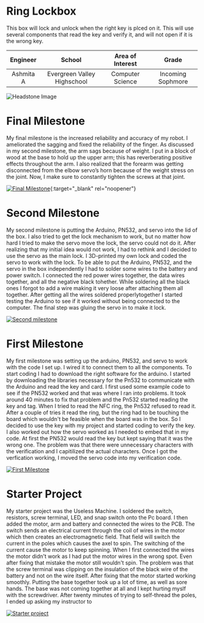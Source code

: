 ﻿# Ring Lockbox
This box will lock and unlock when the right key is plced on it. This will use several components that read the key and verify it, and will not open if it is the wrong key. 

| **Engineer** | **School** | **Area of Interest** | **Grade** |
|:--:|:--:|:--:|:--:|
| Ashmita A | Evergreen Valley Highschool | Computer Science | Incoming Sophmore

![Headstone Image](https://lh3.googleusercontent.com/pw/AM-JKLUTDPZJ1nMjnSXb3Bv1bYI6Fr3Q978Or64M5QUFqxlIhb5ltoAhIuqBJxGRet-yWv_fqEdGYl_pj_hCf14-_v6Xmpq0MF-HiIzz97sc2_0Is-9NPNX1h9B_KBvvEmSvc0_iRrHNc8b_tPJPqY6oFT4k=w1398-h1863-no?authuser=0)
  
# Final Milestone
My final milestone is the increased reliability and accuracy of my robot. I ameliorated the sagging and fixed the reliability of the finger. As discussed in my second milestone, the arm sags because of weight. I put in a block of wood at the base to hold up the upper arm; this has reverberating positive effects throughout the arm. I also realized that the forearm was getting disconnected from the elbow servo’s horn because of the weight stress on the joint. Now, I make sure to constantly tighten the screws at that joint. 

[![Final Milestone](https://res.cloudinary.com/marcomontalbano/image/upload/v1612573869/video_to_markdown/images/youtube--F7M7imOVGug-c05b58ac6eb4c4700831b2b3070cd403.jpg )](https://www.youtube.com/watch?v=F7M7imOVGug&feature=emb_logo "Final Milestone"){:target="_blank" rel="noopener"}

# Second Milestone
My second milestone is putting the Arduino, PN532, and servo into the lid of the box. I also tried to get the lock mechanism to work, but no matter how hard I tried to make the servo move the lock, the servo could not do it. After realizing that my initial idea would not work, I had to rethink and I decided to use the servo as the main lock. I 3D-printed my own lock and coded the servo to work with the lock. To be able to put the Arduino, PN532, and the servo in the box independently I had to solder some wires to the battery and power switch. I connected the red power wires together, the data wires together, and all the negative black tohether. While soldering all the black ones I forgot to add a wire making it very loose after attaching them all together. After getting all the wires soldered properlytogether I started testing the Arduino to see if it worked without being connected to the computer. The final step was gluing the servo in to make it lock.

[![Second milestone](https://res.cloudinary.com/marcomontalbano/image/upload/v1657380606/video_to_markdown/images/youtube--N2ovHtlDTGM-c05b58ac6eb4c4700831b2b3070cd403.jpg)](https://www.youtube.com/watch?v=N2ovHtlDTGM "Second milestone")

# First Milestone
My first milestone was setting up the arduino, PN532, and servo to work with the code I set up. I wired it to connect them to all the components. To start coding I had to download the right software for the arduino. I started by downloading the libraries necessary for the Pn532 to communicate with the Arduino and read the key and card. I first used some example code to see if the PN532 worked and that was where I ran into problems. It took around 40 minutes to fix that problem and the Pn532 started reading the key and tag. When I tried to read the NFC ring, the Pn532 refused to read it. After a couple of tries it read the ring, but the ring had to be touching the board which wouldn't be feasible when the board was in the box. So I decided to use the key with my project and started coding to verify the key. I also worked out how the servo worked as I needed to embed that in my code. At first the PN532 would read the key but kept saying that it was the wrong one. The problem was that there were unnecessary characters with the verification and I capitilized the actual characters. Once I got the verfication working, I moved the servo code into my verification code.

[![First Milestone](https://res.cloudinary.com/marcomontalbano/image/upload/v1656872253/video_to_markdown/images/youtube--vi1xcE491zE-c05b58ac6eb4c4700831b2b3070cd403.jpg)](https://www.youtube.com/watch?v=vi1xcE491zE "First Milestone")

# Starter Project
My starter project was the Useless Machine. I soldered the switch, resistors, screw terminal, LED, and snap switch onto the Pc board. I then added the motor, arm and battery and connected the wires to the PCB. The switch sends an electrical current through the coil of wires in the motor which then creates an electromagnetic field. That field will switch the current in the poles which causes the axel to spin. The switching of the current cause the motor to keep spinning. When I first connected the wires the motor didn't work as I had put the motor wires in the wrong spot. Even after fixing that mistake the motor still wouldn't spin. The problem was that the screw terminal was clipping on the insulation of the black wire of the battery and not on the wire itself. After fixing that  the motor started working smoothly. Putting the base together took up a lot of time, as well as sore hands. The base was not coming together at all and I kept hurting myslf with the screwdriver. After twenty minutes of trying to self-thread the poles, I ended up asking my instructor to 

[![Starter project](https://res.cloudinary.com/marcomontalbano/image/upload/v1656717746/video_to_markdown/images/youtube--ZKi1Vb6d4pY-c05b58ac6eb4c4700831b2b3070cd403.jpg)](https://www.youtube.com/watch?v=ZKi1Vb6d4pY "Starter project")
